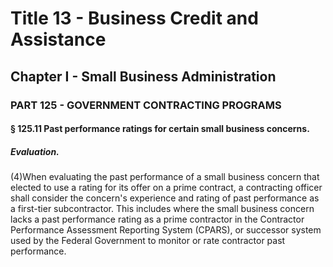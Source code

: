 
# Title 13 - Business Credit and Assistance
## Chapter I - Small Business Administration
### PART 125 - GOVERNMENT CONTRACTING PROGRAMS
#### § 125.11 Past performance ratings for certain small business concerns.
##### Evaluation.

(4)When evaluating the past performance of a small business concern that elected to use a rating for its offer on a prime contract, a contracting officer shall consider the concern's experience and rating of past performance as a first-tier subcontractor. This includes where the small business concern lacks a past performance rating as a prime contractor in the Contractor Performance Assessment Reporting System (CPARS), or successor system used by the Federal Government to monitor or rate contractor past performance.
